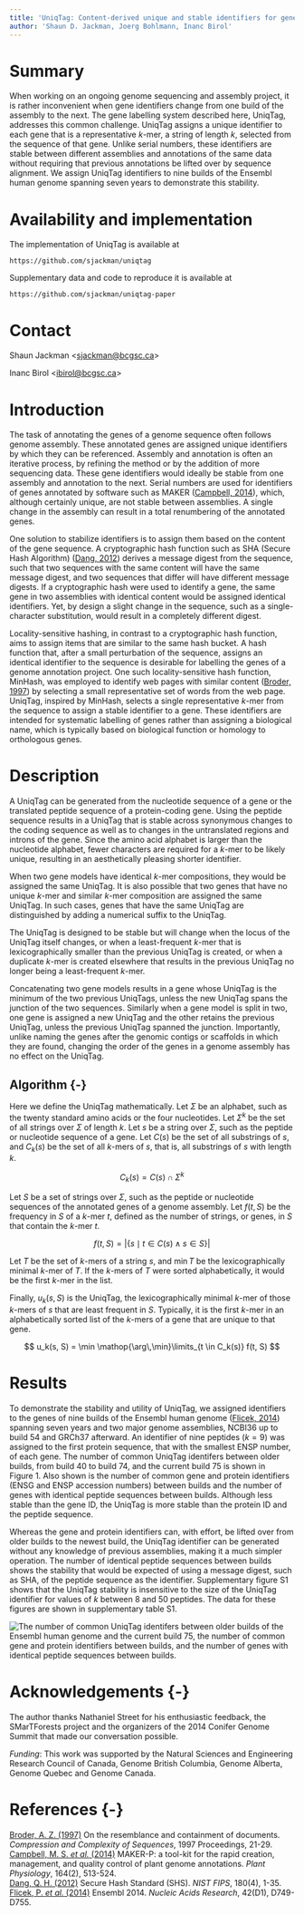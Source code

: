 ```yaml
---
title: 'UniqTag: Content-derived unique and stable identifiers for gene annotation'
author: 'Shaun D. Jackman, Joerg Bohlmann, Inanc Birol'
---
```


Summary
=======

When working on an ongoing genome sequencing and assembly project, it is rather
inconvenient when gene identifiers change from one build of the assembly to the
next. The gene labelling system described here, UniqTag, addresses this common
challenge. UniqTag assigns a unique identifier to each gene that is a
representative *k*-mer, a string of length *k*, selected from the sequence of
that gene. Unlike serial numbers, these identifiers are stable between
different assemblies and annotations of the same data without requiring that
previous annotations be lifted over by sequence alignment. We assign UniqTag
identifiers to nine builds of the Ensembl human genome spanning seven years to
demonstrate this stability.

Availability and implementation
===============================

The implementation of UniqTag is available at

`https://github.com/sjackman/uniqtag`

Supplementary data and code to reproduce it is available at

`https://github.com/sjackman/uniqtag-paper`

Contact
=======

Shaun Jackman &lt;sjackman@bcgsc.ca&gt;

Inanc Birol &lt;ibirol@bcgsc.ca&gt;

Introduction
============

The task of annotating the genes of a genome sequence often follows genome
assembly. These annotated genes are assigned unique identifiers by which they
can be referenced. Assembly and annotation is often an iterative process, by
refining the method or by the addition of more sequencing data. These gene
identifiers would ideally be stable from one assembly and annotation to the
next. Serial numbers are used for identifiers of genes annotated by software
such as MAKER ([Campbell, 2014][]), which, although certainly unique, are not
stable between assemblies. A single change in the assembly can result in a
total renumbering of the annotated genes.

One solution to stabilize identifiers is to assign them based on the content of
the gene sequence. A cryptographic hash function such as SHA (Secure Hash
Algorithm) ([Dang, 2012][]) derives a message digest from the sequence, such
that two sequences with the same content will have the same message digest, and
two sequences that differ will have different message digests. If a
cryptographic hash were used to identify a gene, the same gene in two
assemblies with identical content would be assigned identical identifiers. Yet,
by design a slight change in the sequence, such as a single-character
substitution, would result in a completely different digest.

Locality-sensitive hashing, in contrast to a cryptographic hash function, aims
to assign items that are similar to the same hash bucket. A hash function that,
after a small perturbation of the sequence, assigns an identical identifier to
the sequence is desirable for labelling the genes of a genome annotation
project. One such locality-sensitive hash function, MinHash, was employed to
identify web pages with similar content ([Broder, 1997][]) by selecting a small
representative set of words from the web page. UniqTag, inspired by MinHash,
selects a single representative *k*-mer from the sequence to assign a stable
identifier to a gene. These identifiers are intended for systematic labelling
of genes rather than assigning a biological name, which is typically based on
biological function or homology to orthologous genes.

Description
===========

A UniqTag can be generated from the nucleotide sequence of a gene or the
translated peptide sequence of a protein-coding gene. Using the peptide
sequence results in a UniqTag that is stable across synonymous changes to the
coding sequence as well as to changes in the untranslated regions and introns
of the gene. Since the amino acid alphabet is larger than the nucleotide
alphabet, fewer characters are required for a *k*-mer to be likely unique,
resulting in an aesthetically pleasing shorter identifier.

When two gene models have identical *k*-mer compositions, they would be
assigned the same UniqTag. It is also possible that two genes that have no
unique *k*-mer and similar *k*-mer composition are assigned the same UniqTag.
In such cases, genes that have the same UniqTag are distinguished by adding a
numerical suffix to the UniqTag.

The UniqTag is designed to be stable but will change when the locus of the
UniqTag itself changes, or when a least-frequent *k*-mer that is
lexicographically smaller than the previous UniqTag is created, or when a
duplicate *k*-mer is created elsewhere that results in the previous UniqTag no
longer being a least-frequent *k*-mer.

Concatenating two gene models results in a gene whose UniqTag is the minimum of
the two previous UniqTags, unless the new UniqTag spans the junction of the two
sequences. Similarly when a gene model is split in two, one gene is assigned a
new UniqTag and the other retains the previous UniqTag, unless the previous
UniqTag spanned the junction. Importantly, unlike naming the genes after the
genomic contigs or scaffolds in which they are found, changing the order of the
genes in a genome assembly has no effect on the UniqTag.

Algorithm {-}
---------

Here we define the UniqTag mathematically. Let $\Sigma$ be an alphabet, such as
the twenty standard amino acids or the four nucleotides. Let $\Sigma^k$ be the
set of all strings over $\Sigma$ of length *k*. Let *s* be a string over
$\Sigma$, such as the peptide or nucleotide sequence of a gene. Let $C(s)$ be
the set of all substrings of *s*, and $C_k(s)$ be the set of all *k*-mers of
*s*, that is, all substrings of *s* with length *k*.

$$
C_k(s) = C(s) \cap \Sigma^k
$$

Let *S* be a set of strings over $\Sigma$, such as the peptide or nucleotide
sequences of the annotated genes of a genome assembly. Let $f(t, S)$ be the
frequency in *S* of a *k*-mer *t*, defined as the number of strings, or genes,
in *S* that contain the *k*-mer *t*.

$$
f(t, S) = \left\vert \{ s \mid t \in C(s) \wedge s \in S \} \right\vert
$$

Let *T* be the set of *k*-mers of a string *s*, and $\min T$ be the
lexicographically minimal *k*-mer of *T*. If the *k*-mers of *T* were sorted
alphabetically, it would be the first *k*-mer in the list.

Finally, $u_k(s, S)$ is the UniqTag, the lexicographically minimal *k*-mer of
those *k*-mers of *s* that are least frequent in *S*. Typically, it is the
first *k*-mer in an alphabetically sorted list of the *k*-mers of a gene that
are unique to that gene.

$$
u_k(s, S) = \min \mathop{\arg\,\min}\limits_{t \in C_k(s)} f(t, S)
$$

Results
=======

To demonstrate the stability and utility of UniqTag, we assigned identifiers to
the genes of nine builds of the Ensembl human genome ([Flicek, 2014][])
spanning seven years and two major genome assemblies, NCBI36 up to build 54 and
GRCh37 afterward. An identifier of nine peptides ($k=9$) was assigned to the
first protein sequence, that with the smallest ENSP number, of each gene. The
number of common UniqTag identifers between older builds, from build 40 to
build 74, and the current build 75 is shown in Figure&nbsp;1. Also shown is the
number of common gene and protein identifiers (ENSG and ENSP accession numbers)
between builds and the number of genes with identical peptide sequences between
builds. Although less stable than the gene ID, the UniqTag is more stable than
the protein ID and the peptide sequence.

Whereas the gene and protein identifiers can, with effort, be lifted over from
older builds to the newest build, the UniqTag identifier can be generated
without any knowledge of previous assemblies, making it a much simpler
operation. The number of identical peptide sequences between builds shows the
stability that would be expected of using a message digest, such as SHA, of the
peptide sequence as the identifier. Supplementary figure&nbsp;S1 shows that the
UniqTag stability is insensitive to the size of the UniqTag identifier for
values of *k* between 8 and 50 peptides. The data for these figures are shown
in supplementary table&nbsp;S1.

![The number of common UniqTag identifers between older builds of the Ensembl
human genome and the current build 75, the number of common gene and protein
identifiers between builds, and the number of genes with identical peptide
sequences between builds.](ensembl.png)

Acknowledgements {-}
================

The author thanks Nathaniel Street for his enthusiastic feedback, the
SMarTForests project and the organizers of the 2014 Conifer Genome Summit that
made our conversation possible.

*Funding*: This work was supported by the Natural Sciences and Engineering
Research Council of Canada, Genome British Columbia, Genome Alberta, Genome
Quebec and Genome Canada.

References {-}
==========

[Broder, A. Z. (1997)][Broder, 1997]
On the resemblance and containment of documents.
*Compression and Complexity of Sequences*, 1997 Proceedings, 21-29.  
[Campbell, M. S. *et al.* (2014)][Campbell, 2014]
MAKER-P: a tool-kit for the rapid creation, management, and quality control of
plant genome annotations.
*Plant Physiology*, 164(2), 513-524.  
[Dang, Q. H. (2012)][Dang, 2012]
Secure Hash Standard (SHS).
*NIST FIPS*, 180(4), 1-35.  
[Flicek, P. *et al.* (2014)][Flicek, 2014]
Ensembl 2014.
*Nucleic Acids Research*, 42(D1), D749-D755.

[Broder, 1997]: http://dx.doi.org/10.1109/SEQUEN.1997.666900
[Campbell, 2014]: http://dx.doi.org/10.1104/pp.113.230144
[Dang, 2012]: http://www.nist.gov/manuscript-publication-search.cfm?pub_id=910977
[Flicek, 2014]: http://dx.doi.org/10.1093/nar/gkt1196
